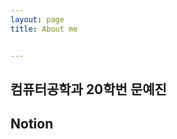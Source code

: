 ```yaml
---
layout: page
title: About me


---
```


## 컴퓨터공학과 20학번 문예진

## Notion
<!--<a href="https://comfortable-gum-f47.notion.site/Console-WriteLine-5e3673deca274652b4b00ae715b645f7"><img src="https://imghub.insilicogen.com/media/photos/lbj_notion_0.png" width="70" height="70"/></a>-->

